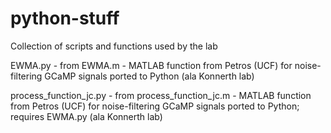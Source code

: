 # python-stuff
Collection of scripts and functions used by the lab

EWMA.py - from EWMA.m  - MATLAB function from Petros (UCF) for noise-filtering GCaMP signals ported to Python (ala Konnerth lab)<br />

process_function_jc.py - from process_function_jc.m - MATLAB function from Petros (UCF) for noise-filtering GCaMP signals ported to Python; requires EWMA.py (ala Konnerth lab)<br />
